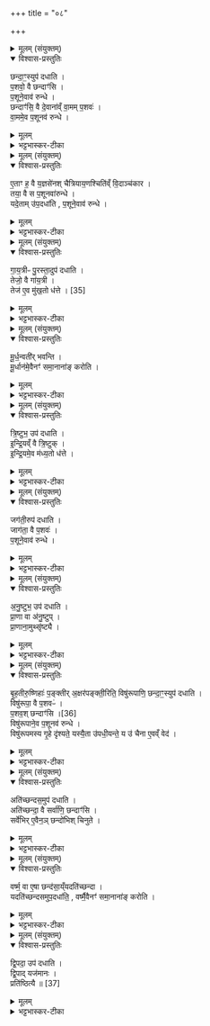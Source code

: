 +++
title = "०८"

+++


<details><summary>मूलम् (संयुक्तम्)</summary>

छन्दा॒ꣳ॒स्युप॑ दधाति प॒शवो॒ वै छन्दाꣳ॑सि प॒शूने॒वाव॑ रुन्द्धे॒ छन्दाꣳ॑सि॒ वै दे॒वाना॑व्ँवा॒मम्प॒शवो॑ वा॒ममे॒व प॒शूनव॑ रुन्द्ध...
</details>

<details open><summary>विश्वास-प्रस्तुतिः</summary>

छन्दा॒ꣳ॒स्युप॑ दधाति ।  
प॒शवो॒ वै छन्दाꣳ॑सि ।  
प॒शूने॒वाव॑ रुन्धे ।   
छन्दाꣳ॑सि॒ वै दे॒वाना॑व्ँ वा॒मम् प॒शवः॑ ।  
वा॒ममे॒व प॒शूनव॑ रुन्धे ।   
</details>

<details><summary>मूलम्</summary>

छन्दा॒ꣳ॒स्युप॑ दधाति ।  
प॒शवो॒ वै छन्दाꣳ॑सि ।  
प॒शूने॒वाव॑ रुन्धे ।   
छन्दाꣳ॑सि॒ वै दे॒वाना॑व्ँ वा॒मम् प॒शवः॑ ।  
वा॒ममे॒व प॒शूनव॑ रुन्धे ।   
</details>

<details><summary>भट्टभास्कर-टीका</summary>

1छन्दांस्युपदधातीत्यादि ॥ छन्दोभिः गायत्र्यादिभिः उपधेया इष्टका छन्दांसि 'अग्निर्मूर्धा' इत्याद्याः तिस्रस्तिस्रो यथाम्नानमेकैकस्यां दिशि । पशवो वा इति । तत्साधनत्वात्ताच्छब्द्यम् । नानारूपत्वाद्वा । छन्दांसि वा इति । देवानां स्वभूतं वामं वननीयं यद्धनं पश्वात्त्मकं तत्खलु छन्दांसि । तस्माच्छन्दसामुपधानेन पश्वात्मकं धनं वाममवरुन्धे ॥
</details>

<details><summary>मूलम् (संयुक्तम्)</summary>

ए॒ताꣳ ह॒ वै य॒ज्ञसे॑नश्चैत्रियाय॒णश्चिति॑व्ँवि॒दाञ्च॑कार॒ तया॒ वै स प॒शूनवा॑रुन्द्ध॒ यदे॒तामु॑प॒दधा॑ति प॒शूने॒वाव॑ रुन्धे ।  
</details>

<details open><summary>विश्वास-प्रस्तुतिः</summary>

ए॒ताꣳ ह॒ वै य॒ज्ञसे॑नश् चैत्रियाय॒णश्चिति॑व्ँ वि॒दाञ्च॑कार ।  
तया॒ वै स प॒शूनवा॑रुन्धे ।  
यदे॒ताम् उ॑प॒दधा॑ति , प॒शूने॒वाव॑ रुन्धे ।  
</details>

<details><summary>मूलम्</summary>

ए॒ताꣳ ह॒ वै य॒ज्ञसे॑नश् चैत्रियाय॒णश्चिति॑व्ँ वि॒दाञ्च॑कार ।  
तया॒ वै स प॒शूनवा॑रुन्धे ।  
यदे॒ताम् उ॑प॒दधा॑ति , प॒शूने॒वाव॑ रुन्धे ।  
</details>

<details><summary>भट्टभास्कर-टीका</summary>

2एतां ह वा इत्यादि ॥ यज्ञसेनो नाम चित्रियायणस्य अपत्यं पुमान् चैत्रियायणः । 'वृद्धस्य च पूजायाम्' इति युवत्वम्, 'यञिञोश्च' इति फक् । नडादिश्चायं द्रष्टव्यः । यद्वा - नडादिषु चित्रशब्दः पठ्यते । तस्माति फक् । छान्दसो यकारोपजनः । स एताः छन्दश्चितिं विदांचकार ज्ञातवान् । 'उपविदजागृभ्यः' इत्याम्प्रत्ययः । विदेरदन्त्विति निपातनाद्गुणाभावः । तयेत्यादि । गतम् ॥
</details>

<details><summary>मूलम् (संयुक्तम्)</summary>

गाय॒त्रीᳶ पु॒रस्ता॒दुप॑ दधाति॒ तेजो॒ वै गा॑य॒त्री तेज॑ ए॒व [35]  
मु॒ख॒तो ध॑त्ते
</details>

<details open><summary>विश्वास-प्रस्तुतिः</summary>

गा॒य॒त्रीᳶ पु॒रस्ता॒दुप॑ दधाति ।  
तेजो॒ वै गा॑य॒त्री ।  
तेज॑ ए॒व मु॑ख॒तो ध॑त्ते । [35]  
</details>

<details><summary>मूलम्</summary>

गा॒य॒त्रीᳶ पु॒रस्ता॒दुप॑ दधाति ।  
तेजो॒ वै गा॑य॒त्री ।  
तेज॑ ए॒व मु॑ख॒तो ध॑त्ते । [35]  
</details>

<details><summary>भट्टभास्कर-टीका</summary>

3गायत्रीरिति ॥ 'अग्निर्मूर्धा' इत्याद्याः । तेजो या इति । तेजोहेतुत्वात् तेजसा सहोत्पन्नत्वात् ॥
</details>

<details><summary>मूलम् (संयुक्तम्)</summary>

मूर्ध॒न्वती॑र्भवन्ति मू॒र्धान॑मे॒वैनꣳ॑ समा॒नाना॑ङ्करोति
</details>

<details open><summary>विश्वास-प्रस्तुतिः</summary>

मू॒र्ध॒न्वती॑र् भवन्ति ।  
मू॒र्धान॑मे॒वैनꣳ॑ समा॒नाना॑ङ् करोति ।  
</details>

<details><summary>मूलम्</summary>

मू॒र्ध॒न्वती॑र् भवन्ति ।  
मू॒र्धान॑मे॒वैनꣳ॑ समा॒नाना॑ङ् करोति ।  
</details>

<details><summary>भट्टभास्कर-टीका</summary>

4मूर्धन्वतीरिति ॥ वयस्यासुमूर्ध्नां मतुब्विधीयते । नैता वयस्याः ; तर्हि 'तद्वानासां' इति न विवक्ष्यते । मूर्धशब्दवत्यो मूर्धन्वत्यः । 'अनो नुट्' 'ह्रस्वनुङ्भ्यां मतुप्' इति मतुप उदात्तत्वम् । पूर्ववत्सवर्णदीर्घत्वम् । ताभिरुपधेया अप्युपचारेण गायत्र्यः मूर्धन्वत्यश्च । मूर्धानं प्रधानमित्यर्थः ॥
</details>

<details><summary>मूलम् (संयुक्तम्)</summary>

त्रि॒ष्टुभ॒ उप॑ दधातीन्द्रि॒यव्ँवै त्रि॒ष्टुगि॑न्द्रि॒यमे॒व म॑ध्य॒तो ध॑त्ते॒
</details>

<details open><summary>विश्वास-प्रस्तुतिः</summary>

त्रि॒ष्टुभ॒ उप॑ दधाति ।  
इ॒न्द्रि॒यव्ँ वै त्रि॒ष्टुक् ।  
इ॒न्द्रि॒यमे॒व म॑ध्य॒तो ध॑त्ते ।  
</details>

<details><summary>मूलम्</summary>

त्रि॒ष्टुभ॒ उप॑ दधाति ।  
इ॒न्द्रि॒यव्ँ वै त्रि॒ष्टुक् ।  
इ॒न्द्रि॒यमे॒व म॑ध्य॒तो ध॑त्ते ।  
</details>

<details><summary>भट्टभास्कर-टीका</summary>

5त्रिष्टुभ इति ॥ 'भुवो यज्ञस्य' इत्याद्या तिस्रो दक्षिणतः । इन्द्रियं वा इति । पूर्ववत्ताच्छब्द्यम् ॥
</details>

<details><summary>मूलम् (संयुक्तम्)</summary>

जग॑ती॒रुप॑ दधाति॒ जाग॑ता॒ वै प॒शवᳶ॑ प॒शूने॒वाव॑ रुन्द्धे
</details>

<details open><summary>विश्वास-प्रस्तुतिः</summary>

जग॑ती॒रुप॑ दधाति ।  
जाग॑ता॒ वै प॒शवः॑ ।  
प॒शूने॒वाव॑ रुन्धे ।  
</details>

<details><summary>मूलम्</summary>

जग॑ती॒रुप॑ दधाति ।  
जाग॑ता॒ वै प॒शवः॑ ।  
प॒शूने॒वाव॑ रुन्धे ।  
</details>

<details><summary>भट्टभास्कर-टीका</summary>

6जगतीरिति ॥ 'जनस्य गोपाः' इत्याद्यास्तिस्रः पश्चात् ॥
</details>

<details><summary>मूलम् (संयुक्तम्)</summary>

ऽनु॒ष्टुभ॒ उप॑ दधाति प्रा॒णा वा अ॑नु॒ष्टुप्प्रा॒णाना॒मुथ्सृ॑ष्ट्यै
</details>

<details open><summary>विश्वास-प्रस्तुतिः</summary>

अ॒नु॒ष्टुभ॒ उप॑ दधाति ।  
प्रा॒णा वा अ॑नु॒ष्टुप् ।  
प्रा॒णाना॒मुथ्सृ॑ष्ट्यै ।  
</details>

<details><summary>मूलम्</summary>

अ॒नु॒ष्टुभ॒ उप॑ दधाति ।  
प्रा॒णा वा अ॑नु॒ष्टुप् ।  
प्रा॒णाना॒मुथ्सृ॑ष्ट्यै ।  
</details>

<details><summary>भट्टभास्कर-टीका</summary>

7अनुष्टुभ इति ॥ 'त्वां चित्रश्रवस्तम' इत्याद्यास्तिस्रः उत्तरतः । प्राणानामुत्सृष्ट्या इति । अनिरोधायेत्यर्थः ॥
</details>

<details><summary>मूलम् (संयुक्तम्)</summary>

बृह॒तीरु॒ष्णिहाः॑ प॒ङ्क्तीर॒क्षर॑पङ्क्ती॒रिति॒ विषु॑रूपाणि॒ छन्दा॒ꣳ॒स्युप॑ दधाति॒ विषु॑रूपा॒ वै प॒शवᳶ॑ प॒शवः॑ [36]  
छन्दाꣳ॑सि॒ विषु॑रूपाने॒व प॒शूनव॑ रुन्द्धे॒ विषु॑रूपमस्य गृ॒हे दृ॑श्यते॒ यस्यै॒ता उ॑पधी॒यन्ते॒ य उ॑ चैना ए॒वव्ँ वेद
</details>

<details open><summary>विश्वास-प्रस्तुतिः</summary>

बृ॒ह॒तीरु॒ष्णिहाः॑ प॒ङ्क्तीर् अ॒क्षर॑पङ्क्ती॒रिति॒ विषु॑रूपाणि॒ छन्दा॒ꣳ॒स्युप॑ दधाति ।  
विषु॑रूपा॒ वै प॒शवᳶ॑ ।  
प॒शव॒श् छन्दाꣳ॑सि ।[36]   
विषु॑रूपाने॒व प॒शूनव॑ रुन्धे ।  
विषु॑रूपमस्य गृ॒हे दृ॑श्यते॒ यस्यै॒ता उ॑पधी॒यन्ते॒ य उ॑ चैना ए॒वव्ँ वेद॑ ।  
</details>

<details><summary>मूलम्</summary>

बृ॒ह॒तीरु॒ष्णिहाः॑ प॒ङ्क्तीर् अ॒क्षर॑पङ्क्ती॒रिति॒ विषु॑रूपाणि॒ छन्दा॒ꣳ॒स्युप॑ दधाति ।  
विषु॑रूपा॒ वै प॒शवᳶ॑ ।  
प॒शव॒श् छन्दाꣳ॑सि ।[36]   
विषु॑रूपाने॒व प॒शूनव॑ रुन्धे ।  
विषु॑रूपमस्य गृ॒हे दृ॑श्यते॒ यस्यै॒ता उ॑पधी॒यन्ते॒ य उ॑ चैना ए॒वव्ँ वेद॑ ।  
</details>

<details><summary>भट्टभास्कर-टीका</summary>

8बृहतीरित्यादि ॥ उक्तमुपधानं सम्प[समानपा]दानां गायत्रीत्रिष्टुप्जगत्यनुष्टुभाम् । बृहतीरुष्णिहाः पङ्क्तीरक्षरपङ्क्तीरित्येतानि विषुरूपाणि विषमरूपतया नानारूपाणि उपदध्यात् । तत्र मध्ये बृहतीस्तिस्र उपदधाति 'एना वः' इत्याद्याः बृहती द्वादशाक्षरा त्रयश्चाष्टाक्षरा इति विषमपादत्वम् । तत्र प्रथमातृतीये पथ्याबृहत्यौ । द्वितीया पुरस्ताद्बृहती चतुरक्षराभिक्रान्ता । अथ पुरस्तादुष्णिहस्तिस्रं उपदधाति 'अग्ने वाजस्य' इत्याद्याः । द्वाम्यामष्टाक्षराभ्यां द्वादशाक्षरेण चैकेनेति विषुरूपत्वम् । (निरोपि परोष्णिहः) । अथ पङ्क्तीस्तिस्रो दक्षिणत उपदधाति 'आ ते अग्ने' इत्याद्याः । सर्वाश्चैताः पङ्क्तयः यथोक्तं 'पथ्या पञ्चभिरष्टाक्षरैः' इति । अत्र पादसङ्ख्याविषमत्वात् विषुरूपत्वम् । अथाष्टाक्षरपङ्क्तीश्चतस्रः पश्चादुपदधाति 'अग्ने तमद्य' इत्याद्याः । ननु यत्र चत्वारः पञ्चकाः द्वौ भूयो वा तामक्षरपङ्क्तिमाहुः यत्र तु पञ्च पञ्चकाः यत्र वा पञ्चपञ्चकाः चतुष्कषट्कौ यत्र वा चत्वारः पञ्चकाः षट्कश्चैकः तां त्रिविधां पदपङ्क्तिमाहुः । अत्र चैतासां पदपङ्क्तित्वं पश्यामः । अत्र ब्रूमः - श्रुतिप्रामाणादक्षरपङ्क्तेः ल- क्षणान्तरं मृग्यम् । स्पष्टं विषुरूपत्वमासाम् । विषुरूपमस्येति । विदुषः फलम् । नारूपं हिरण्यरजतादि अस्य गृहे सर्वदा दृश्यते य एवं विद्वानेता उपदधतीति ॥
</details>

<details><summary>मूलम् (संयुक्तम्)</summary>

अति॑च्छन्दस॒मुप॑ दधा॒त्यति॑च्छन्दा॒ वै सर्वा॑णि॒ छन्दाꣳ॑सि॒ सर्वे॑भिरे॒वैन॒ञ्छन्दो॑भिश्चिनुते॒
</details>

<details open><summary>विश्वास-प्रस्तुतिः</summary>

अति॑च्छन्दस॒मुप॑ दधाति ।  
अति॑च्छन्दा॒ वै सर्वा॑णि॒ छन्दाꣳ॑सि ।  
सर्वे॑भिर् ए॒वैन॒ञ् छन्दो॑भिश् चिनुते ।  
</details>

<details><summary>मूलम्</summary>

अति॑च्छन्दस॒मुप॑ दधाति ।  
अति॑च्छन्दा॒ वै सर्वा॑णि॒ छन्दाꣳ॑सि ।  
सर्वे॑भिर् ए॒वैन॒ञ् छन्दो॑भिश् चिनुते ।  
</details>

<details><summary>भट्टभास्कर-टीका</summary>

9अतिच्छन्दसमित्यादि ॥ उत्तरतो मध्ये वा अतिच्छन्दसमुपदधाति 'अग्निं होतारं' इत्यष्टिं सप्तपदामेकाम् । गायत्र्यादिजगत्यन्तान्यतिछन्दांसि । सर्वाणीति । जगत्यन्तानां सर्वासां तत्रान्तर्भावात् । सर्वेभिरिति । 'बहुलं छन्दसि' इत्यैसभावः ॥
</details>

<details><summary>मूलम् (संयुक्तम्)</summary>

वर्ष्म॒ वा ए॒षा छन्द॑सा॒य्ँयदति॑च्छन्दा॒ यदति॑च्छन्दसमुप॒दधा॑ति॒ वर्ष्मै॒वैनꣳ॑ समा॒नाना॑ङ्करोति
</details>

<details open><summary>विश्वास-प्रस्तुतिः</summary>

वर्ष्म॒ वा ए॒षा छन्द॑सा॒य्ँयदति॑च्छन्दा ।  
यदति॑च्छन्दसमुप॒दधा॑ति॒ , वर्ष्मै॒वैनꣳ॑ समा॒नाना॑ङ् करोति ।  
</details>

<details><summary>मूलम्</summary>

वर्ष्म॒ वा ए॒षा छन्द॑सा॒य्ँयदति॑च्छन्दा ।  
यदति॑च्छन्दसमुप॒दधा॑ति॒ , वर्ष्मै॒वैनꣳ॑ समा॒नाना॑ङ् करोति ।  
</details>

<details><summary>भट्टभास्कर-टीका</summary>

10वर्ष्मेति ॥ उच्छ्रायवत्त्वात्ताच्छब्द्यम् । समानानां मध्ये यजमानमुच्छ्रितं करोति ॥
</details>

<details><summary>मूलम् (संयुक्तम्)</summary>

द्वि॒पदा॒ उप॑ दधाति द्वि॒पाद्यज॑मान॒ᳶ प्रति॑ष्ठित्यै ॥ [37]  
</details>

<details open><summary>विश्वास-प्रस्तुतिः</summary>

द्वि॒पदा॒ उप॑ दधाति ।   
द्वि॒पाद् यज॑मानः ।  
प्रति॑ष्ठित्यै ॥ [37]  
</details>

<details><summary>मूलम्</summary>

द्वि॒पदा॒ उप॑ दधाति ।   
द्वि॒पाद् यज॑मानः ।  
प्रति॑ष्ठित्यै ॥ [37]  
</details>

<details><summary>भट्टभास्कर-टीका</summary>

11द्विपदा इति ॥ मध्ये उत्तरतो वा तिस्रः 'अग्ने त्वं नः' इत्याद्याः । सर्वाश्चैता विराजः विराड्जागतगायत्राभ्यामिति, द्वौ पादौ आसामिति बहुव्रीहौ 'सङ्ख्यासुपूर्वस्य' इति लोपे समासान्ते 'टाबृचि' इति टाप्, 'पादः पत्' इति पद्भावः, 'द्वित्रिभ्यां पद्दन्' इत्यन्तोदात्तत्वम् । द्विपदानामासामुपधानं द्विपदो यजमानस्य प्रतिष्ठित्यै भवतीति । 'उदेतौ च' इति गतेः प्रकृतिस्वरत्वम् ॥

इति पञ्चमे तृतीये अष्टमोनुवाकः ॥  
</details>
